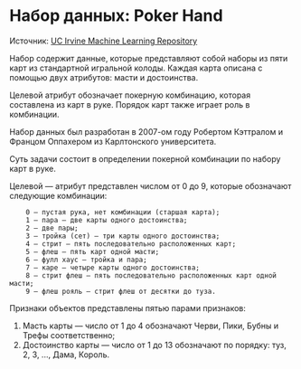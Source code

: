 Набор данных: Poker Hand
==

Источник: [UC Irvine Machine Learning Repository](https://archive.ics.uci.edu/ml/datasets/Poker+Hand)

Набор содержит данные, которые представляют собой наборы из пяти карт из стандартной игральной колоды.
Каждая карта описана с помощью двух атрибутов: масти и достоинства. 

Целевой атрибут обозначает покерную комбинацию, которая составлена из карт в руке. Порядок карт также играет роль в комбинации.

Набор данных был разработан в 2007-ом году Робертом Кэттралом и Францом Оппахером из Карлтонского университета.

Суть задачи состоит в определении покерной комбинации по набору карт в руке.

Целевой — атрибут представлен числом от 0 до 9, которые обозначают следующие комбинации:
```text
    0 — пустая рука, нет комбинации (старшая карта); 
    1 — пара — две карты одного достоинства;
    2 — две пары;
    3 — тройка (сет) — три карты одного достоинства;
    4 — стрит — пять последовательно расположенных карт;
    5 — флеш — пять карт одной масти;
    6 — фулл хаус — тройка и пара;
    7 — каре — четыре карты одного достоинства;
    8 — стрит флеш — пять последовательно расположенных карт одной масти;
    9 — флеш рояль — стрит флеш от десятки до туза.
```
Признаки объектов представлены пятью парами признаков:
1) Масть карты — число от 1 до 4 обозначают Черви, Пики, Бубны и Трефы соответственно;
2) Достоинство карты — число от 1 до 13 обозначают по порядку: туз, 2, 3, ..., Дама, Король.